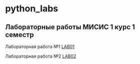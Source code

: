 # python_labs
## Лабораторные работы МИСИС 1 курс 1 семестр

Лабораторная работа №1 [LAB01](/1stSem_1stYear/lab01)

Лабораторная работа №2 [LAB02](/1stSem_1stYear/lab02)